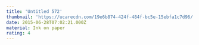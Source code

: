 ```yaml
---
title: 'Untitled 572'
thumbnail: 'https://ucarecdn.com/19e6b874-424f-484f-bc5e-15ebfa1c7d96/'
date: 2015-06-28T07:02:21.000Z
material: Ink on paper
rating: 4
---
```

